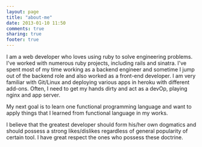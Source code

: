 ```yaml
---
layout: page
title: "about-me"
date: 2013-01-10 11:50
comments: true
sharing: true
footer: true
---
```


<p> I am a web developer who loves using ruby to solve engineering problems. I've worked with numerous ruby projects, including rails and sinatra. I've spent most of my time working as a backend engineer and sometime I jump out of the backend role and also worked as a front-end developer. I am very familiar with Git/Linux and deploying various apps in heroku with different add-ons. Often, I need to get my hands dirty and act as a devOp, playing nginx and app server. </p>

<p> My next goal is to learn one functional programming language and want to apply things that I learned from functional language in my works. </p>

<p> I believe that the greatest developer should form his/her own dogmatics and should possess a strong likes/dislikes regardless of general popularity of certain tool. I have great respect the ones who possess these doctrine. </p>
